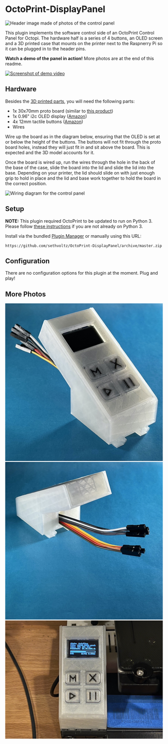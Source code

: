 # OctoPrint-DisplayPanel

![Header image made of photos of the control panel](https://raw.githubusercontent.com/sethvoltz/OctoPrint-DisplayPanel/master/docs/header.jpg)

This plugin implements the software control side of an OctoPrint Control Panel for Octopi. The hardware half is a series of 4 buttons, an OLED screen and a 3D printed case that mounts on the printer next to the Raspnerry Pi so it can be plugged in to the header pins.

**Watch a demo of the panel in action!** More photos are at the end of this readme.

[![Screenshot of demo video](https://img.youtube.com/vi/78emT1ollu4/0.jpg)](https://youtu.be/78emT1ollu4 "Click here to watch a demo on YouTube")

## Hardware

Besides the [3D printed parts](https://www.thingiverse.com/thing:4674214), you will need the following parts:

- 1x 30x70mm proto board (similar to [this product](https://www.amazon.com/gp/product/B06XGWSWT1))
- 1x 0.96" i2c OLED display ([Amazon](https://www.amazon.com/gp/product/B0833PF7ML))
- 4x 12mm tactile buttons ([Amazon](https://www.amazon.com/gp/product/B019I11FI2))
- Wires

Wire up the board as in the diagram below, ensuring that the OLED is set at or below the height of the buttons. The buttons will not fit through the proto board holes, instead they will just fit in and sit above the board. This is expected and the 3D model accounts for it.

Once the board is wired up, run the wires through the hole in the back of the base of the case, slide the board into the lid and slide the lid into the base. Depending on your printer, the lid should slide on with just enough grip to hold in place and the lid and base work together to hold the board in the correct position.

![Wiring diagram for the control panel](https://raw.githubusercontent.com/sethvoltz/OctoPrint-DisplayPanel/master/docs/wiring-diagram.png)

## Setup

**NOTE:** This plugin required OctoPrint to be updated to run on Python 3. Please follow [these instructions](https://community.octoprint.org/t/upgrade-your-octoprint-install-to-python-3/23973) if you are not already on Python 3.

Install via the bundled [Plugin Manager](https://docs.octoprint.org/en/master/bundledplugins/pluginmanager.html)
or manually using this URL:

    https://github.com/sethvoltz/OctoPrint-DisplayPanel/archive/master.zip

## Configuration

There are no configuration options for this plugin at the moment. Plug and play!

## More Photos

![Hardware shot from front](docs/glamour-1.jpeg)
![Hardware shot from back](docs/glamour-2.jpeg)
![Hardware In-Situ](docs/in-situ.jpeg)

